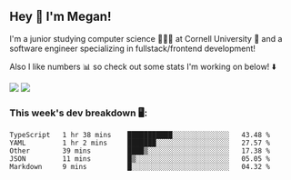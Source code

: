 ## Hey 👋 I'm Megan! 
I'm a junior studying computer science 👩🏻‍💻 at Cornell University 🐻 and a software engineer specializing in fullstack/frontend development!

Also I like numbers 📊 so check out some stats I'm working on below! ⬇️

<img src="https://github-readme-stats.vercel.app/api?username=meganyin13&show_icons=true&hide=stars&count_private=true" />

<img src="https://github-readme-stats.vercel.app/api/top-langs/?username=meganyin13&layout=compact&hide=Jupyter%20Notebook" />

### This week's dev breakdown 🖥:
<!--START_SECTION:waka-->
```text
TypeScript   1 hr 38 mins    ███████████░░░░░░░░░░░░░░   43.48 % 
YAML         1 hr 2 mins     ███████░░░░░░░░░░░░░░░░░░   27.57 % 
Other        39 mins         ████▒░░░░░░░░░░░░░░░░░░░░   17.38 % 
JSON         11 mins         █▒░░░░░░░░░░░░░░░░░░░░░░░   05.05 % 
Markdown     9 mins          █░░░░░░░░░░░░░░░░░░░░░░░░   04.32 % 
```
<!--END_SECTION:waka-->